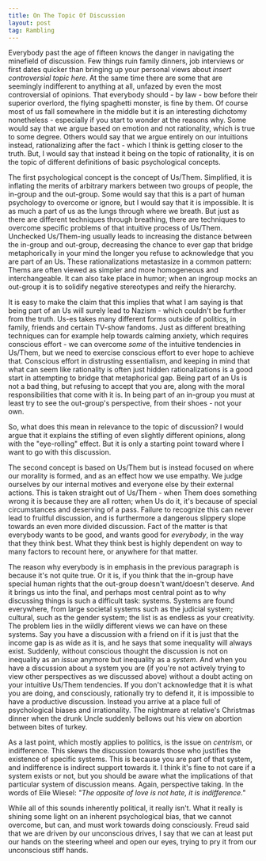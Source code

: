 ```yaml
---
title: On The Topic Of Discussion
layout: post
tag: Rambling
---
```


Everybody past the age of fifteen knows the danger in navigating the minefield of discussion. Few things ruin family dinners, job interviews or first dates quicker than bringing up your personal views about *insert controversial topic here*. At the same time there are some that are seemingly indifferent to anything at all, unfazed by even the most controversial of opinions. That everybody should - by law - bow before their superior overlord, the flying spaghetti monster, is fine by them. Of course most of us fall somewhere in the middle but it is an interesting dichotomy nonetheless - especially if you start to wonder at the reasons why. Some would say that we argue based on emotion and not rationality, which is true to some degree. Others would say that we argue entirely on our intuitions instead, rationalizing after the fact - which I think is getting closer to the truth. But, I would say that instead it being on the topic of rationality, it is on the topic of different definitions of basic psychological concepts.

The first psychological concept is the concept of Us/Them. Simplified, it is inflating the merits of arbitrary markers between two groups of people, the in-group and the out-group. Some would say that this is a part of human psychology to overcome or ignore, but I would say that it is impossible. It is as much a part of us as the lungs through where we breath. But just as there are different techniques through breathing, there are techniques to overcome specific problems of that intuitive process of Us/Them. Unchecked Us/Them-ing usually leads to increasing the distance between the in-group and out-group, decreasing the chance to ever gap that bridge metaphorically in your mind the longer you refuse to acknowledge that you are part of an Us. These rationalizations metastasize in a common pattern: Thems are often viewed as simpler and more homogeneous and interchangeable. It can also take place in humor; when an ingroup mocks an out-group it is to solidify negative stereotypes and reify the hierarchy. 

It is easy to make the claim that this implies that what I am saying is that being part of an Us will surely lead to Nazism - which couldn't be further from the truth. Us-es takes many different forms outside of politics, in family, friends and certain TV-show fandoms. Just as different breathing techniques can for example help towards calming anxiety, which requires conscious effort - we can overcome *some* of the intuitive tendencies in Us/Them, but we need to exercise conscious effort to ever hope to achieve that. Conscious effort in distrusting essentialism, and keeping in mind that what can seem like rationality is often just hidden rationalizations is a good start in attempting to bridge that metaphorical gap. Being part of an Us is not a bad thing, but refusing to accept that you are, along with the moral responsibilities that come with it is. In being part of an in-group you must at least try to see the out-group's perspective, from their shoes - not your own. 

So, what does this mean in relevance to the topic of discussion? I would argue that it explains the stifling of even slightly different opinions, along with the "eye-rolling" effect. But it is only a starting point toward where I want to go with this discussion.

The second concept is based on Us/Them but is instead focused on where our morality is formed, and as an effect how we use empathy. We judge ourselves by our internal motives and everyone else by their external actions. This is taken straight out of Us/Them - when Them does something wrong it is because they are all rotten; when Us do it, it's because of special circumstances and deserving of a pass. Failure to recognize this can never lead to fruitful discussion, and is furthermore a dangerous slippery slope towards an even more divided discussion. Fact of the matter is that everybody wants to be good, and wants good for *everybody*, in the way that they think best. What they think best is highly dependent on way to many factors to recount here, or anywhere for that matter.

The reason why everybody is in emphasis in the previous paragraph is because it's not quite true. Or it is, if you think that the in-group have special human rights that the out-group doesn't want/doesn't deserve. And it brings us into the final, and perhaps most central point as to why discussing things is such a difficult task: systems. Systems are found everywhere, from large societal systems such as the judicial system; cultural, such as the gender system; the list is as endless as your creativity. The problem lies in the wildly different views we can have on these systems. Say you have a discussion with a friend on if it is just that the income gap is as wide as it is, and he says that some inequality will always exist. Suddenly, without conscious thought the discussion is not on inequality as an *issue* anymore but inequality as a *system*. And when you have a discussion about a system you are (if you're not actively trying to view other perspectives as we discussed above) without a doubt acting on your intuitive Us/Them tendencies. If you don't acknowledge that it is what you are doing, and consciously, rationally try to defend it, it is impossible to have a productive discussion. Instead you arrive at a place full of psychological biases and irrationality. The nightmare at relative's Christmas dinner when the drunk Uncle suddenly bellows out his view on abortion between bites of turkey.

As a last point, which mostly applies to politics, is the issue on *centrism*, or indifference. This skews the discussion towards those who justifies the existence of specific systems. This is because you are part of that system, and indifference is indirect support towards it. I think it's fine to not care if a system exists or not, but you should be aware what the implications of that particular system of discussion means. Again, perspective taking. In the words of Elie Wiesel: *"The opposite of love is not hate, it is indifference."*

While all of this sounds inherently political, it really isn't. What it really is shining some light on an inherent psychological bias, that we cannot overcome, but can, and must work towards doing consciously. Freud said that we are driven by our unconscious drives, I say that we can at least put our hands on the steering wheel and open our eyes, trying to pry it from our unconscious stiff hands. 

